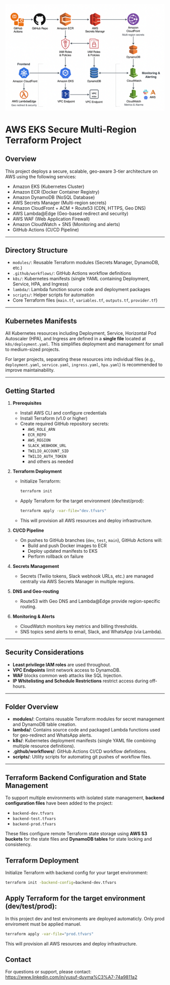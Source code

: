 ![Project Architecture](./aws-architecture-diagram.png)

# AWS EKS Secure Multi-Region Terraform Project

## Overview

This project deploys a secure, scalable, geo-aware 3-tier architecture on AWS using the following services:

- Amazon EKS (Kubernetes Cluster)  
- Amazon ECR (Docker Container Registry)  
- Amazon DynamoDB (NoSQL Database)  
- AWS Secrets Manager (Multi-region secrets)  
- Amazon CloudFront + ACM + Route53 (CDN, HTTPS, Geo DNS)  
- AWS Lambda@Edge (Geo-based redirect and security)  
- AWS WAF (Web Application Firewall)  
- Amazon CloudWatch + SNS (Monitoring and alerts)  
- GitHub Actions (CI/CD Pipeline)

---

## Directory Structure

- `modules/`: Reusable Terraform modules (Secrets Manager, DynamoDB, etc.)  
- `.github/workflows/`: GitHub Actions workflow definitions  
- `k8s/`: Kubernetes manifests (single YAML containing Deployment, Service, HPA, and Ingress)  
- `lambda/`: Lambda function source code and deployment packages  
- `scripts/`: Helper scripts for automation  
- Core Terraform files (`main.tf`, `variables.tf`, `outputs.tf`, `provider.tf`)

---

## Kubernetes Manifests

All Kubernetes resources including Deployment, Service, Horizontal Pod Autoscaler (HPA), and Ingress are defined in a **single file** located at `k8s/deployment.yaml`. This simplifies deployment and management for small to medium-sized projects.  

For larger projects, separating these resources into individual files (e.g., `deployment.yaml`, `service.yaml`, `ingress.yaml`, `hpa.yaml`) is recommended to improve maintainability.

---

## Getting Started

1. **Prerequisites**  
   - Install AWS CLI and configure credentials  
   - Install Terraform (v1.0 or higher)  
   - Create required GitHub repository secrets:  
     - `AWS_ROLE_ARN`  
     - `ECR_REPO`  
     - `AWS_REGION`  
     - `SLACK_WEBHOOK_URL`  
     - `TWILIO_ACCOUNT_SID`  
     - `TWILIO_AUTH_TOKEN`  
     - and others as needed  

2. **Terraform Deployment**  
   - Initialize Terraform:  
     ```bash
     terraform init
     ```  
   - Apply Terraform for the target environment (dev/test/prod):  
     ```bash
     terraform apply -var-file="dev.tfvars"
     ```  
   - This will provision all AWS resources and deploy infrastructure.

3. **CI/CD Pipeline**  
   - On pushes to GitHub branches (`dev`, `test`, `main`), GitHub Actions will:  
     - Build and push Docker images to ECR  
     - Deploy updated manifests to EKS  
     - Perform rollback on failure  

4. **Secrets Management**  
   - Secrets (Twilio tokens, Slack webhook URLs, etc.) are managed centrally via AWS Secrets Manager in multiple regions.

5. **DNS and Geo-routing**  
   - Route53 with Geo DNS and Lambda@Edge provide region-specific routing.

6. **Monitoring & Alerts**  
   - CloudWatch monitors key metrics and billing thresholds.  
   - SNS topics send alerts to email, Slack, and WhatsApp (via Lambda).

---

## Security Considerations

- **Least privilege IAM roles** are used throughout.  
- **VPC Endpoints** limit network access to DynamoDB.  
- **WAF** blocks common web attacks like SQL Injection.  
- **IP Whitelisting and Schedule Restrictions** restrict access during off-hours.

---

## Folder Overview

- **modules/**: Contains reusable Terraform modules for secret management and DynamoDB table creation.  
- **lambda/**: Contains source code and packaged Lambda functions used for geo-redirect and WhatsApp alerts.  
- **k8s/**: Kubernetes deployment manifests (single YAML file combining multiple resource definitions).  
- **.github/workflows/**: GitHub Actions CI/CD workflow definitions.  
- **scripts/**: Utility scripts for automating git pushes of workflow files.  

---

## Terraform Backend Configuration and State Management

To support multiple environments with isolated state management, **backend configuration files** have been added to the project:

- `backend-dev.tfvars`  
- `backend-test.tfvars`  
- `backend-prod.tfvars`

These files configure remote Terraform state storage using **AWS S3 buckets** for the state files and **DynamoDB tables** for state locking and consistency.

## Terraform Deployment

Initialize Terraform with backend config for your target environment:

```bash
terraform init -backend-config=backend-dev.tfvars
```

## Apply Terraform for the target environment (dev/test/prod):

In this project dev and test enviroments are deployed automaticly. Only prod enviroment must be applied manuel.

```bash
terraform apply -var-file="prod.tfvars"
```

This will provision all AWS resources and deploy infrastructure.

## Contact

For questions or support, please contact: https://www.linkedin.com/in/yusuf-duyma%C3%A7-74a9811a2





